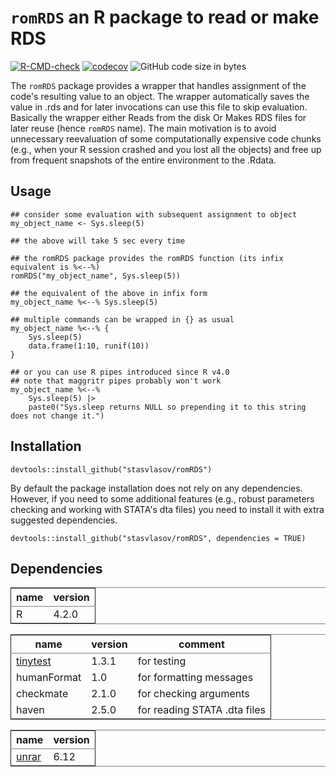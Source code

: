 
# `romRDS` an R package to read or make RDS

[![R-CMD-check](https://github.com/stasvlasov/romRDS/workflows/R-CMD-check/badge.svg)](https://github.com/stasvlasov/romRDS/actions)
[![codecov](https://codecov.io/gh/stasvlasov/romRDS/branch/master/graph/badge.svg?token=DIUS28A7US)](https://codecov.io/gh/stasvlasov/romRDS)
![GitHub code size in bytes](https://img.shields.io/github/languages/code-size/stasvlasov/romRDS)

The `romRDS` package provides a wrapper that handles assignment of the code's resulting value to an object. The wrapper automatically saves the value in .rds and for later invocations can use this file to skip evaluation. Basically the wrapper either Reads from the disk Or Makes RDS files for later reuse (hence `romRDS` name). The main motivation is to avoid unnecessary reevaluation of some computationally expensive code chunks (e.g., when your R session crashed and you lost all the objects) and free up from frequent snapshots of the entire environment to the .Rdata.


## Usage

    ## consider some evaluation with subsequent assignment to object
    my_object_name <- Sys.sleep(5)
    
    ## the above will take 5 sec every time
    
    ## the romRDS package provides the romRDS function (its infix equivalent is %<--%)
    romRDS("my_object_name", Sys.sleep(5))
    
    ## the equivalent of the above in infix form
    my_object_name %<--% Sys.sleep(5)
    
    ## multiple commands can be wrapped in {} as usual
    my_object_name %<--% {
        Sys.sleep(5)
        data.frame(1:10, runif(10))
    }
    
    ## or you can use R pipes introduced since R v4.0
    ## note that maggritr pipes probably won't work
    my_object_name %<--%
        Sys.sleep(5) |>
        paste0("Sys.sleep returns NULL so prepending it to this string does not change it.")


## Installation

    devtools::install_github("stasvlasov/romRDS")

By default the package installation does not rely on any dependencies. However, if you need to some additional features (e.g., robust parameters checking and working with STATA's dta files) you need to install it with extra suggested dependencies.

    devtools::install_github("stasvlasov/romRDS", dependencies = TRUE)


## Dependencies

<table id="orgb09f87a" border="2" cellspacing="0" cellpadding="6" rules="groups" frame="hsides">


<colgroup>
<col  class="org-left" />

<col  class="org-right" />
</colgroup>
<thead>
<tr>
<th scope="col" class="org-left">name</th>
<th scope="col" class="org-right">version</th>
</tr>
</thead>

<tbody>
<tr>
<td class="org-left">R</td>
<td class="org-right">4.2.0</td>
</tr>
</tbody>
</table>

<table id="orge1c71c0" border="2" cellspacing="0" cellpadding="6" rules="groups" frame="hsides">


<colgroup>
<col  class="org-left" />

<col  class="org-right" />

<col  class="org-left" />
</colgroup>
<thead>
<tr>
<th scope="col" class="org-left">name</th>
<th scope="col" class="org-right">version</th>
<th scope="col" class="org-left">comment</th>
</tr>
</thead>

<tbody>
<tr>
<td class="org-left"><a href="https://github.com/markvanderloo/tinytest/blob/master/pkg/README.md">tinytest</a></td>
<td class="org-right">1.3.1</td>
<td class="org-left">for testing</td>
</tr>


<tr>
<td class="org-left">humanFormat</td>
<td class="org-right">1.0</td>
<td class="org-left">for formatting messages</td>
</tr>


<tr>
<td class="org-left">checkmate</td>
<td class="org-right">2.1.0</td>
<td class="org-left">for checking arguments</td>
</tr>


<tr>
<td class="org-left">haven</td>
<td class="org-right">2.5.0</td>
<td class="org-left">for reading STATA .dta files</td>
</tr>
</tbody>
</table>

<table id="orge3258fe" border="2" cellspacing="0" cellpadding="6" rules="groups" frame="hsides">


<colgroup>
<col  class="org-left" />

<col  class="org-right" />
</colgroup>
<thead>
<tr>
<th scope="col" class="org-left">name</th>
<th scope="col" class="org-right">version</th>
</tr>
</thead>

<tbody>
<tr>
<td class="org-left"><a href="https://www.rarlab.com/">unrar</a></td>
<td class="org-right">6.12</td>
</tr>
</tbody>
</table>

